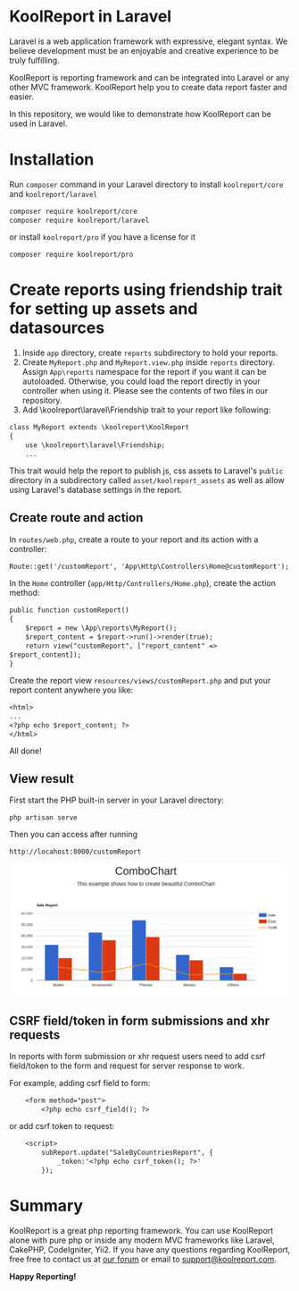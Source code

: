 # KoolReport in Laravel

Laravel is a web application framework with expressive, elegant syntax. We believe development must be an enjoyable and creative experience to be truly fulfilling.

KoolReport is reporting framework and can be integrated into Laravel or any other MVC framework. KoolReport help you to create data report faster and easier.

In this repository, we would like to demonstrate how KoolReport can be used in Laravel.

# Installation

Run `composer` command in your Laravel directory to install `koolreport/core` and `koolreport/laravel`

```
composer require koolreport/core
composer require koolreport/laravel
```
or install `koolreport/pro` if you have a license for it

```
composer require koolreport/pro
```

# Create reports using friendship trait for setting up assets and datasources

1. Inside `app` directory, create `reports` subdirectory to hold your reports.
2. Create `MyReport.php` and `MyReport.view.php` inside `reports` directory. Assign `App\reports` namespace for the report if you want it can be autoloaded. Otherwise, you could load the report directly in your controller when using it. Please see the contents of two files in our repository.
3. Add \koolreport\laravel\Friendship trait to your report like following:

```
class MyReport extends \koolreport\KoolReport
{
    use \koolreport\laravel\Friendship;
    ...
```
This trait would help the report to publish js, css assets to Laravel's `public` directory in a subdirectory called `asset/koolreport_assets` as well as allow using Laravel's database settings in the report.

## Create route and action

In `routes/web.php`, create a route to your report and its action with a controller:

```
Route::get('/customReport', 'App\Http\Controllers\Home@customReport');
```

In the `Home` controller (`app/Http/Controllers/Home.php`), create the action method:

```
public function customReport()
{
    $report = new \App\reports\MyReport();
    $report_content = $report->run()->render(true);
    return view("customReport", ["report_content" => $report_content]);
}
```
Create the report view `resources/views/customReport.php` and put your report content anywhere you like:

```
<html>
...
<?php echo $report_content; ?>
</html>
```

All done!

## View result

First start the PHP built-in server in your Laravel directory:


```
php artisan serve
```
Then you can access after running

```
http://locahost:8000/customReport
```

![combochart](combochart.png)


## CSRF field/token in form submissions and xhr requests

In reports with form submission or xhr request users need to add csrf field/token to the form and request for server response to work.

For example, adding csrf field to form:

```
    <form method="post">
        <?php echo csrf_field(); ?>
```
or add csrf token to request:

```
    <script>
        subReport.update("SaleByCountriesReport", {
            _token:'<?php echo csrf_token(); ?>'
        });
```

# Summary

KoolReport is a great php reporting framework. You can use KoolReport alone with pure php or inside any modern MVC frameworks like Laravel, CakePHP, CodeIgniter, Yii2. If you have any questions regarding KoolReport, free free to contact us at [our forum](https://www.koolreport.com/forum/topics) or email to [support@koolreport.com](mailto:support@koolreport.com).

__Happy Reporting!__